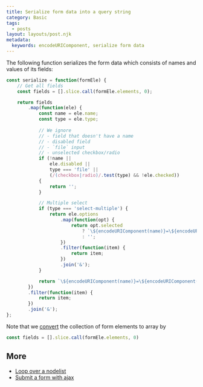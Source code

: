 ```yaml
---
title: Serialize form data into a query string
category: Basic
tags:
  - posts
layout: layouts/post.njk
metadata:
  keywords: encodeURIComponent, serialize form data
---
```


The following function serializes the form data which consists of names and values of its fields:

```js
const serialize = function(formEle) {
    // Get all fields
    const fields = [].slice.call(formEle.elements, 0);

    return fields
        .map(function(ele) {
            const name = ele.name;
            const type = ele.type;
            
            // We ignore
            // - field that doesn't have a name
            // - disabled field
            // - `file` input
            // - unselected checkbox/radio
            if (!name ||
                ele.disabled ||
                type === 'file' ||
                (/(checkbox|radio)/.test(type) && !ele.checked))
            {
                return '';
            }

            // Multiple select
            if (type === 'select-multiple') {
                return ele.options
                    .map(function(opt) {
                        return opt.selected
                            ? `\${encodeURIComponent(name)}=\${encodeURIComponent(opt.value)}`
                            : '';
                    })
                    .filter(function(item) {
                        return item;
                    })
                    .join('&');
            }

            return `\${encodeURIComponent(name)}=\${encodeURIComponent(ele.value)}`;
        })
        .filter(function(item) {
            return item;
        })
        .join('&');
};
```

Note that we [convert](/loop-over-a-nodelist) the collection of form elements to array by

```js
const fields = [].slice.call(formEle.elements, 0)
```

## More

* [Loop over a nodelist](/loop-over-a-nodelist)
* [Submit a form with ajax](/submit-a-form-with-ajax)